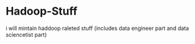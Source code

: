 # Hadoop-Stuff
i will mintain haddoop raleted stuff (includes data engineer part and data sciencetist part)
